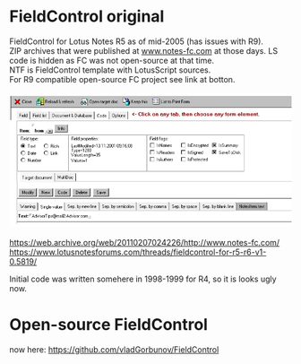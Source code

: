 # FieldControl original
FieldControl for Lotus Notes R5 as of mid-2005 (has issues with R9). <BR>
ZIP archives that were published at www.notes-fc.com at those days. LS code is hidden as FC was not open-source at that time.<BR>
NTF is FieldControl template with LotusScript sources.<BR>For R9 compatible open-source FC project see link at botton.<BR>
<br>
  <img src="https://raw.githubusercontent.com/vladGorbunov/FieldControl-original/master/oldScreens/NotesItem%20actions%20(target%20document)%20-%20Lotus%20Notes%202018-09-07%2018.00.17.png"></img>
<br>
<br>https://web.archive.org/web/20110207024226/http://www.notes-fc.com/
<br>https://www.lotusnotesforums.com/threads/fieldcontrol-for-r5-r6-v1-0.5819/
  
  Initial code was written somehere in 1998-1999 for R4, so it is looks ugly now.
  
  # Open-source FieldControl
  now here: https://github.com/vladGorbunov/FieldControl
